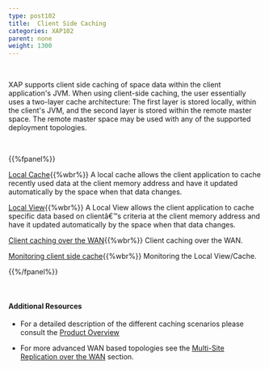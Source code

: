 ```yaml
---
type: post102
title:  Client Side Caching
categories: XAP102
parent: none
weight: 1300
---
```



<br>

XAP supports client side caching of space data within the client application's JVM. When using client-side caching, the user essentially uses a two-layer cache architecture: The first layer is stored locally, within the client's JVM, and the second layer is stored within the remote master space. The remote master space may be used with any of the supported deployment topologies.


<br>

{{%fpanel%}}

[Local Cache](./local-cache.html){{%wbr%}}
A local cache allows the client application to cache recently used data at the client memory address and have it updated automatically by the space when that data changes.

[Local View](./local-view.html){{%wbr%}}
A Local View allows the client application to cache specific data based on clientâ€™s criteria at the client memory address and have it updated automatically by the space when that data changes.

[Client caching over the WAN](./client-side-caching-over-the-wan.html){{%wbr%}}
Client caching over the WAN.

[Monitoring client side cache](./monitoring-the-client-side-cache.html){{%wbr%}}
Monitoring the Local View/Cache.

{{%/fpanel%}}

<br>

#### Additional Resources

- For a detailed description of the different caching scenarios please consult the [Product Overview](/product_overview/caching-scenarios.html)

- For more advanced WAN based topologies see the [Multi-Site Replication over the WAN](./multi-site-replication-over-the-wan.html) section.



